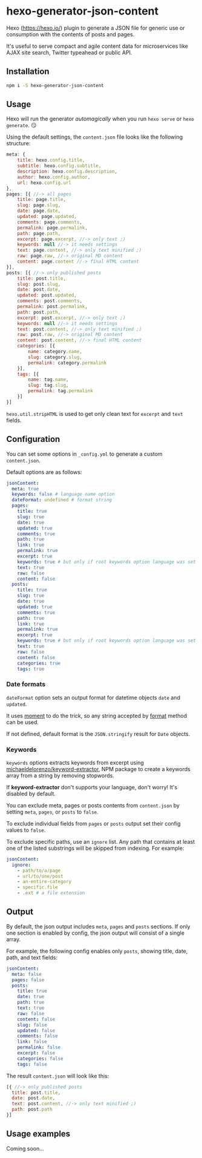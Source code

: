 # hexo-generator-json-content

Hexo (<https://hexo.io/>) plugin to generate a JSON file for generic use or consumption with the contents of posts and pages.

It's useful to serve compact and agile content data for microservices like AJAX site search, Twitter typeahead or public API.

## Installation

```bash
npm i -S hexo-generator-json-content
```

## Usage

Hexo will run the generator _automagically_ when you run `hexo serve` or `hexo generate`. :smirk:

Using the default settings, the `content.json` file looks like the following structure:

```javascript
meta: {
    title: hexo.config.title,
    subtitle: hexo.config.subtitle,
    description: hexo.config.description,
    author: hexo.config.author,
    url: hexo.config.url
},
pages: [{ //-> all pages
    title: page.title,
    slug: page.slug,
    date: page.date,
    updated: page.updated,
    comments: page.comments,
    permalink: page.permalink,
    path: page.path,
    excerpt: page.excerpt, //-> only text ;)
    keywords: null //-> it needs settings
    text: page.content, //-> only text minified ;)
    raw: page.raw, //-> original MD content
    content: page.content //-> final HTML content
}],
posts: [{ //-> only published posts
    title: post.title,
    slug: post.slug,
    date: post.date,
    updated: post.updated,
    comments: post.comments,
    permalink: post.permalink,
    path: post.path,
    excerpt: post.excerpt, //-> only text ;)
    keywords: null //-> it needs settings
    text: post.content, //-> only text minified ;)
    raw: post.raw, //-> original MD content
    content: post.content, //-> final HTML content
    categories: [{
        name: category.name,
        slug: category.slug,
        permalink: category.permalink
    }],
    tags: [{
        name: tag.name,
        slug: tag.slug,
        permalink: tag.permalink
    }]
}]
```

`hexo.util.stripHTML` is used to get only clean text for `excerpt` and `text` fields.

## Configuration

You can set some options in `_config.yml` to generate a custom `content.json`.

Default options are as follows:

```yaml
jsonContent:
  meta: true
  keywords: false # language name option
  dateFormat: undefined # format string
  pages:
    title: true
    slug: true
    date: true
    updated: true
    comments: true
    path: true
    link: true
    permalink: true
    excerpt: true
    keywords: true # but only if root keywords option language was set
    text: true
    raw: false
    content: false
  posts:
    title: true
    slug: true
    date: true
    updated: true
    comments: true
    path: true
    link: true
    permalink: true
    excerpt: true
    keywords: true # but only if root keywords option language was set
    text: true
    raw: false
    content: false
    categories: true
    tags: true
```

### Date formats

`dateFormat` option sets an output format for datetime objects `date` and `updated`.

It uses [moment](https://github.com/moment/moment/) to do the trick, so any string accepted by [format](http://momentjs.com/docs/#/displaying/format/) method can be used.

If not defined, default format is the `JSON.stringify` result for `Date` objects.


### Keywords

`keywords` options extracts keywords from excerpt using [michaeldelorenzo/keyword-extractor](https://github.com/michaeldelorenzo/keyword-extractor), NPM package to create a keywords array from a string by removing stopwords.

If **keyword-extractor** don't supports your language, don't worry! It's disabled by default.

You can exclude meta, pages or posts contents from `content.json` by setting `meta`, `pages`, or `posts` to `false`.

To exclude individual fields from `pages` or `posts` output set their config values to `false`.

To exclude specific paths, use an `ignore` list. Any path that contains at least one of the listed substrings will be skipped from indexing. For example:

```yaml
jsonContent:
  ignore:
    - path/to/a/page
    - url/to/one/post
    - an-entire-category
    - specific.file
    - .ext # a file extension
```

## Output

By default, the json output includes `meta`, `pages` and `posts` sections. If only one section is enabled by config, the json output will consist of a single array.

For example, the following config enables only `posts`, showing title, date, path, and text fields:

```yaml
jsonContent:
  meta: false
  pages: false
  posts:
    title: true
    date: true
    path: true
    text: true
    raw: false
    content: false
    slug: false
    updated: false
    comments: false
    link: false
    permalink: false
    excerpt: false
    categories: false
    tags: false
```

The result `content.json` will look like this:

```javascript
[{ //-> only published posts
  title: post.title,
  date: post.date,
  text: post.content, //-> only text minified ;)
  path: post.path
}]
```

## Usage examples

Coming soon...
